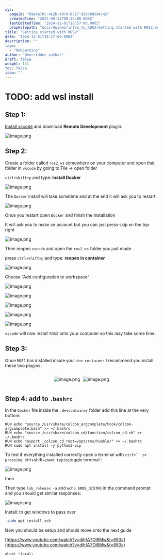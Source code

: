 ```yaml
---
sys:
  pageId: "89e0a78c-4e2b-4070-b327-d28cb0694742"
  createdTime: "2024-08-21T00:24:00.000Z"
  lastEditedTime: "2024-11-01T18:57:00.000Z"
  propFilepath: "docs/Guides/intro_to_ROS2/Getting started with ROS2.md"
title: "Getting started with ROS2"
date: "2024-11-01T18:57:00.000Z"
description: ""
tags:
  - "Onboarding"
author: "Overridden author"
draft: false
weight: 141
toc: false
icon: ""
---
```


# TODO: add wsl install

## Step 1:

[Install vscode](https://code.visualstudio.com/download) and download **Remote Development** plugin:

![image.png](https://prod-files-secure.s3.us-west-2.amazonaws.com/d518164a-d88e-44d1-a4ee-3adb3bd8bce0/efb52993-1881-4a40-b95e-6f020334f022/image.png?X-Amz-Algorithm=AWS4-HMAC-SHA256&X-Amz-Content-Sha256=UNSIGNED-PAYLOAD&X-Amz-Credential=ASIAZI2LB466TPALZI72%2F20250325%2Fus-west-2%2Fs3%2Faws4_request&X-Amz-Date=20250325T041033Z&X-Amz-Expires=3600&X-Amz-Security-Token=IQoJb3JpZ2luX2VjEKT%2F%2F%2F%2F%2F%2F%2F%2F%2F%2FwEaCXVzLXdlc3QtMiJIMEYCIQDvnAIewmgS1f4aT86yFbkvVUZ9Ix8XwbJkwoMk4UmQ%2BQIhAMBejGPRPkvNK81TdjdT0G7DYZzxzk1CmY0W10mTI4BaKogECP3%2F%2F%2F%2F%2F%2F%2F%2F%2F%2FwEQABoMNjM3NDIzMTgzODA1IgxcZpDs0IQAQtROzFwq3APB2dUdeslL55CFnnbFd9lDwgw0BQrhSx%2BMSuIi0MKTMrn%2FWMA5RfCy9MUKx4bEVp4YdM38%2Bplgac2rWt0U1b2MTsRFqLXJXmH7Dqa9YwFEwC6zbuwXvBBhTy0jXADJ3RLrcMlPPnqeq9B5Z6Gi2U7zvDfp35m2aFpDa2l4uj4C0w%2FFocz6dqJKNTDAPCWoOMIeo4DMl7tuBZe7rC2tPYKb9N9Kn%2BB8Lt94M%2BhHBaj1m31TiHwatSkPApTePbvZEHhsfblcRmPCcUIEoQPfVk8vkeqUuGLZs6z2%2FTMnLORdGPuHxPJKElFlZyVhu%2BkCCo%2BS9OdeyEENyUQ26uaM85pHee9RIWQflxaX1Rp%2FTZOH4bHq8zLVd2NWU6cAu%2FayBYrD%2B60%2F9QGpOMdKR6PO56NnA%2FtIni0ymDYadlZbXUeH85PK5R6%2BVFz7QRkQsfrYc50zSQ3i7ytjc141VTmoHDXN1R2nvgbhWNzEoCYgrrdXFyNdolN3NOdy5TiR%2Bets%2FpHGLGEGE4PX9FKeGPdJsSo7xXzwTatO1xqlWCUEyvebKpfkFuUI2xNRQlGkK50DcJcziaFl71VT%2B7JHAtc84R4woNF6IGo72EHBaJ%2BGYcxn7fV9Z828AsssOb9aFjDs0oi%2FBjqkAR2xhlX9q3YRycaOvbENivpM31pBkh9uH3DF0e3khur2aLTEYohR%2FolPlLLM9%2BZK5kaPbbnMSLuXs9Rcxj8zl3upvFtq2DNyG%2BxgFifiCUP%2F920qC2Aa6BhNlTNRbOJK4ubBdnS8908ULozOgmR25nBC698EiYb9rnmoSHUk1L1KdIKylpxCNiSZ2KcjS%2FLYUYGabAaEUZC3A0%2Bu9tBx5UyNF5jM&X-Amz-Signature=794ba10ac37ea59254c0d20517b078287b3d9ba4031be2901870298e6c243c57&X-Amz-SignedHeaders=host&x-id=GetObject)

## Step 2:

Create a folder called `ros2_ws` somewhere on your computer and open that folder in `vscode` by going to File → open folder 

`ctrl+shift+p` and type: **Install Docker**

![image.png](https://prod-files-secure.s3.us-west-2.amazonaws.com/d518164a-d88e-44d1-a4ee-3adb3bd8bce0/2269dc0e-1cd5-47ff-bceb-c04ad9b2eab0/image.png?X-Amz-Algorithm=AWS4-HMAC-SHA256&X-Amz-Content-Sha256=UNSIGNED-PAYLOAD&X-Amz-Credential=ASIAZI2LB466TPALZI72%2F20250325%2Fus-west-2%2Fs3%2Faws4_request&X-Amz-Date=20250325T041033Z&X-Amz-Expires=3600&X-Amz-Security-Token=IQoJb3JpZ2luX2VjEKT%2F%2F%2F%2F%2F%2F%2F%2F%2F%2FwEaCXVzLXdlc3QtMiJIMEYCIQDvnAIewmgS1f4aT86yFbkvVUZ9Ix8XwbJkwoMk4UmQ%2BQIhAMBejGPRPkvNK81TdjdT0G7DYZzxzk1CmY0W10mTI4BaKogECP3%2F%2F%2F%2F%2F%2F%2F%2F%2F%2FwEQABoMNjM3NDIzMTgzODA1IgxcZpDs0IQAQtROzFwq3APB2dUdeslL55CFnnbFd9lDwgw0BQrhSx%2BMSuIi0MKTMrn%2FWMA5RfCy9MUKx4bEVp4YdM38%2Bplgac2rWt0U1b2MTsRFqLXJXmH7Dqa9YwFEwC6zbuwXvBBhTy0jXADJ3RLrcMlPPnqeq9B5Z6Gi2U7zvDfp35m2aFpDa2l4uj4C0w%2FFocz6dqJKNTDAPCWoOMIeo4DMl7tuBZe7rC2tPYKb9N9Kn%2BB8Lt94M%2BhHBaj1m31TiHwatSkPApTePbvZEHhsfblcRmPCcUIEoQPfVk8vkeqUuGLZs6z2%2FTMnLORdGPuHxPJKElFlZyVhu%2BkCCo%2BS9OdeyEENyUQ26uaM85pHee9RIWQflxaX1Rp%2FTZOH4bHq8zLVd2NWU6cAu%2FayBYrD%2B60%2F9QGpOMdKR6PO56NnA%2FtIni0ymDYadlZbXUeH85PK5R6%2BVFz7QRkQsfrYc50zSQ3i7ytjc141VTmoHDXN1R2nvgbhWNzEoCYgrrdXFyNdolN3NOdy5TiR%2Bets%2FpHGLGEGE4PX9FKeGPdJsSo7xXzwTatO1xqlWCUEyvebKpfkFuUI2xNRQlGkK50DcJcziaFl71VT%2B7JHAtc84R4woNF6IGo72EHBaJ%2BGYcxn7fV9Z828AsssOb9aFjDs0oi%2FBjqkAR2xhlX9q3YRycaOvbENivpM31pBkh9uH3DF0e3khur2aLTEYohR%2FolPlLLM9%2BZK5kaPbbnMSLuXs9Rcxj8zl3upvFtq2DNyG%2BxgFifiCUP%2F920qC2Aa6BhNlTNRbOJK4ubBdnS8908ULozOgmR25nBC698EiYb9rnmoSHUk1L1KdIKylpxCNiSZ2KcjS%2FLYUYGabAaEUZC3A0%2Bu9tBx5UyNF5jM&X-Amz-Signature=5f560cce52339bf3b8eb2200f9a836f1c2aca07523b631049c5b1ff3ad912b4e&X-Amz-SignedHeaders=host&x-id=GetObject)

The `Docker` install will take sometime and at the end it will ask you to restart

![image.png](https://prod-files-secure.s3.us-west-2.amazonaws.com/d518164a-d88e-44d1-a4ee-3adb3bd8bce0/ed233f78-be33-4b1f-b89c-9c346c0e961e/image.png?X-Amz-Algorithm=AWS4-HMAC-SHA256&X-Amz-Content-Sha256=UNSIGNED-PAYLOAD&X-Amz-Credential=ASIAZI2LB466TPALZI72%2F20250325%2Fus-west-2%2Fs3%2Faws4_request&X-Amz-Date=20250325T041033Z&X-Amz-Expires=3600&X-Amz-Security-Token=IQoJb3JpZ2luX2VjEKT%2F%2F%2F%2F%2F%2F%2F%2F%2F%2FwEaCXVzLXdlc3QtMiJIMEYCIQDvnAIewmgS1f4aT86yFbkvVUZ9Ix8XwbJkwoMk4UmQ%2BQIhAMBejGPRPkvNK81TdjdT0G7DYZzxzk1CmY0W10mTI4BaKogECP3%2F%2F%2F%2F%2F%2F%2F%2F%2F%2FwEQABoMNjM3NDIzMTgzODA1IgxcZpDs0IQAQtROzFwq3APB2dUdeslL55CFnnbFd9lDwgw0BQrhSx%2BMSuIi0MKTMrn%2FWMA5RfCy9MUKx4bEVp4YdM38%2Bplgac2rWt0U1b2MTsRFqLXJXmH7Dqa9YwFEwC6zbuwXvBBhTy0jXADJ3RLrcMlPPnqeq9B5Z6Gi2U7zvDfp35m2aFpDa2l4uj4C0w%2FFocz6dqJKNTDAPCWoOMIeo4DMl7tuBZe7rC2tPYKb9N9Kn%2BB8Lt94M%2BhHBaj1m31TiHwatSkPApTePbvZEHhsfblcRmPCcUIEoQPfVk8vkeqUuGLZs6z2%2FTMnLORdGPuHxPJKElFlZyVhu%2BkCCo%2BS9OdeyEENyUQ26uaM85pHee9RIWQflxaX1Rp%2FTZOH4bHq8zLVd2NWU6cAu%2FayBYrD%2B60%2F9QGpOMdKR6PO56NnA%2FtIni0ymDYadlZbXUeH85PK5R6%2BVFz7QRkQsfrYc50zSQ3i7ytjc141VTmoHDXN1R2nvgbhWNzEoCYgrrdXFyNdolN3NOdy5TiR%2Bets%2FpHGLGEGE4PX9FKeGPdJsSo7xXzwTatO1xqlWCUEyvebKpfkFuUI2xNRQlGkK50DcJcziaFl71VT%2B7JHAtc84R4woNF6IGo72EHBaJ%2BGYcxn7fV9Z828AsssOb9aFjDs0oi%2FBjqkAR2xhlX9q3YRycaOvbENivpM31pBkh9uH3DF0e3khur2aLTEYohR%2FolPlLLM9%2BZK5kaPbbnMSLuXs9Rcxj8zl3upvFtq2DNyG%2BxgFifiCUP%2F920qC2Aa6BhNlTNRbOJK4ubBdnS8908ULozOgmR25nBC698EiYb9rnmoSHUk1L1KdIKylpxCNiSZ2KcjS%2FLYUYGabAaEUZC3A0%2Bu9tBx5UyNF5jM&X-Amz-Signature=7a029b270256d9b8ab7bfadd97614673ec6117fa8a320db9105717ffb08cd089&X-Amz-SignedHeaders=host&x-id=GetObject)

Once you restart open `Docker` and finish the installation

It will ask you to make an account but you can just press skip on the top right

![image.png](https://prod-files-secure.s3.us-west-2.amazonaws.com/d518164a-d88e-44d1-a4ee-3adb3bd8bce0/21010ad9-1659-4fd9-9f59-9932a09b2a3d/image.png?X-Amz-Algorithm=AWS4-HMAC-SHA256&X-Amz-Content-Sha256=UNSIGNED-PAYLOAD&X-Amz-Credential=ASIAZI2LB466TPALZI72%2F20250325%2Fus-west-2%2Fs3%2Faws4_request&X-Amz-Date=20250325T041033Z&X-Amz-Expires=3600&X-Amz-Security-Token=IQoJb3JpZ2luX2VjEKT%2F%2F%2F%2F%2F%2F%2F%2F%2F%2FwEaCXVzLXdlc3QtMiJIMEYCIQDvnAIewmgS1f4aT86yFbkvVUZ9Ix8XwbJkwoMk4UmQ%2BQIhAMBejGPRPkvNK81TdjdT0G7DYZzxzk1CmY0W10mTI4BaKogECP3%2F%2F%2F%2F%2F%2F%2F%2F%2F%2FwEQABoMNjM3NDIzMTgzODA1IgxcZpDs0IQAQtROzFwq3APB2dUdeslL55CFnnbFd9lDwgw0BQrhSx%2BMSuIi0MKTMrn%2FWMA5RfCy9MUKx4bEVp4YdM38%2Bplgac2rWt0U1b2MTsRFqLXJXmH7Dqa9YwFEwC6zbuwXvBBhTy0jXADJ3RLrcMlPPnqeq9B5Z6Gi2U7zvDfp35m2aFpDa2l4uj4C0w%2FFocz6dqJKNTDAPCWoOMIeo4DMl7tuBZe7rC2tPYKb9N9Kn%2BB8Lt94M%2BhHBaj1m31TiHwatSkPApTePbvZEHhsfblcRmPCcUIEoQPfVk8vkeqUuGLZs6z2%2FTMnLORdGPuHxPJKElFlZyVhu%2BkCCo%2BS9OdeyEENyUQ26uaM85pHee9RIWQflxaX1Rp%2FTZOH4bHq8zLVd2NWU6cAu%2FayBYrD%2B60%2F9QGpOMdKR6PO56NnA%2FtIni0ymDYadlZbXUeH85PK5R6%2BVFz7QRkQsfrYc50zSQ3i7ytjc141VTmoHDXN1R2nvgbhWNzEoCYgrrdXFyNdolN3NOdy5TiR%2Bets%2FpHGLGEGE4PX9FKeGPdJsSo7xXzwTatO1xqlWCUEyvebKpfkFuUI2xNRQlGkK50DcJcziaFl71VT%2B7JHAtc84R4woNF6IGo72EHBaJ%2BGYcxn7fV9Z828AsssOb9aFjDs0oi%2FBjqkAR2xhlX9q3YRycaOvbENivpM31pBkh9uH3DF0e3khur2aLTEYohR%2FolPlLLM9%2BZK5kaPbbnMSLuXs9Rcxj8zl3upvFtq2DNyG%2BxgFifiCUP%2F920qC2Aa6BhNlTNRbOJK4ubBdnS8908ULozOgmR25nBC698EiYb9rnmoSHUk1L1KdIKylpxCNiSZ2KcjS%2FLYUYGabAaEUZC3A0%2Bu9tBx5UyNF5jM&X-Amz-Signature=7da09ee1a6f63f9b90e62f1d437ad5af16b91d9b12c5bf6fc34ab819ed35d5e6&X-Amz-SignedHeaders=host&x-id=GetObject)

Then reopen `vscode` and open the `ros2_ws` folder you just made

press `ctrl+shift+p` and type: **reopen in container**

![image.png](https://prod-files-secure.s3.us-west-2.amazonaws.com/d518164a-d88e-44d1-a4ee-3adb3bd8bce0/4e93b8c2-41ad-488c-8095-c74205196118/image.png?X-Amz-Algorithm=AWS4-HMAC-SHA256&X-Amz-Content-Sha256=UNSIGNED-PAYLOAD&X-Amz-Credential=ASIAZI2LB466TPALZI72%2F20250325%2Fus-west-2%2Fs3%2Faws4_request&X-Amz-Date=20250325T041033Z&X-Amz-Expires=3600&X-Amz-Security-Token=IQoJb3JpZ2luX2VjEKT%2F%2F%2F%2F%2F%2F%2F%2F%2F%2FwEaCXVzLXdlc3QtMiJIMEYCIQDvnAIewmgS1f4aT86yFbkvVUZ9Ix8XwbJkwoMk4UmQ%2BQIhAMBejGPRPkvNK81TdjdT0G7DYZzxzk1CmY0W10mTI4BaKogECP3%2F%2F%2F%2F%2F%2F%2F%2F%2F%2FwEQABoMNjM3NDIzMTgzODA1IgxcZpDs0IQAQtROzFwq3APB2dUdeslL55CFnnbFd9lDwgw0BQrhSx%2BMSuIi0MKTMrn%2FWMA5RfCy9MUKx4bEVp4YdM38%2Bplgac2rWt0U1b2MTsRFqLXJXmH7Dqa9YwFEwC6zbuwXvBBhTy0jXADJ3RLrcMlPPnqeq9B5Z6Gi2U7zvDfp35m2aFpDa2l4uj4C0w%2FFocz6dqJKNTDAPCWoOMIeo4DMl7tuBZe7rC2tPYKb9N9Kn%2BB8Lt94M%2BhHBaj1m31TiHwatSkPApTePbvZEHhsfblcRmPCcUIEoQPfVk8vkeqUuGLZs6z2%2FTMnLORdGPuHxPJKElFlZyVhu%2BkCCo%2BS9OdeyEENyUQ26uaM85pHee9RIWQflxaX1Rp%2FTZOH4bHq8zLVd2NWU6cAu%2FayBYrD%2B60%2F9QGpOMdKR6PO56NnA%2FtIni0ymDYadlZbXUeH85PK5R6%2BVFz7QRkQsfrYc50zSQ3i7ytjc141VTmoHDXN1R2nvgbhWNzEoCYgrrdXFyNdolN3NOdy5TiR%2Bets%2FpHGLGEGE4PX9FKeGPdJsSo7xXzwTatO1xqlWCUEyvebKpfkFuUI2xNRQlGkK50DcJcziaFl71VT%2B7JHAtc84R4woNF6IGo72EHBaJ%2BGYcxn7fV9Z828AsssOb9aFjDs0oi%2FBjqkAR2xhlX9q3YRycaOvbENivpM31pBkh9uH3DF0e3khur2aLTEYohR%2FolPlLLM9%2BZK5kaPbbnMSLuXs9Rcxj8zl3upvFtq2DNyG%2BxgFifiCUP%2F920qC2Aa6BhNlTNRbOJK4ubBdnS8908ULozOgmR25nBC698EiYb9rnmoSHUk1L1KdIKylpxCNiSZ2KcjS%2FLYUYGabAaEUZC3A0%2Bu9tBx5UyNF5jM&X-Amz-Signature=a379d350d272037e441b7dac389465ef9697c2906532a669a9e42c5ae896613e&X-Amz-SignedHeaders=host&x-id=GetObject)

Choose “Add configuration to workspace”

![image.png](https://prod-files-secure.s3.us-west-2.amazonaws.com/d518164a-d88e-44d1-a4ee-3adb3bd8bce0/9560b282-5060-4989-ba37-97e7b2c22476/image.png?X-Amz-Algorithm=AWS4-HMAC-SHA256&X-Amz-Content-Sha256=UNSIGNED-PAYLOAD&X-Amz-Credential=ASIAZI2LB466TPALZI72%2F20250325%2Fus-west-2%2Fs3%2Faws4_request&X-Amz-Date=20250325T041033Z&X-Amz-Expires=3600&X-Amz-Security-Token=IQoJb3JpZ2luX2VjEKT%2F%2F%2F%2F%2F%2F%2F%2F%2F%2FwEaCXVzLXdlc3QtMiJIMEYCIQDvnAIewmgS1f4aT86yFbkvVUZ9Ix8XwbJkwoMk4UmQ%2BQIhAMBejGPRPkvNK81TdjdT0G7DYZzxzk1CmY0W10mTI4BaKogECP3%2F%2F%2F%2F%2F%2F%2F%2F%2F%2FwEQABoMNjM3NDIzMTgzODA1IgxcZpDs0IQAQtROzFwq3APB2dUdeslL55CFnnbFd9lDwgw0BQrhSx%2BMSuIi0MKTMrn%2FWMA5RfCy9MUKx4bEVp4YdM38%2Bplgac2rWt0U1b2MTsRFqLXJXmH7Dqa9YwFEwC6zbuwXvBBhTy0jXADJ3RLrcMlPPnqeq9B5Z6Gi2U7zvDfp35m2aFpDa2l4uj4C0w%2FFocz6dqJKNTDAPCWoOMIeo4DMl7tuBZe7rC2tPYKb9N9Kn%2BB8Lt94M%2BhHBaj1m31TiHwatSkPApTePbvZEHhsfblcRmPCcUIEoQPfVk8vkeqUuGLZs6z2%2FTMnLORdGPuHxPJKElFlZyVhu%2BkCCo%2BS9OdeyEENyUQ26uaM85pHee9RIWQflxaX1Rp%2FTZOH4bHq8zLVd2NWU6cAu%2FayBYrD%2B60%2F9QGpOMdKR6PO56NnA%2FtIni0ymDYadlZbXUeH85PK5R6%2BVFz7QRkQsfrYc50zSQ3i7ytjc141VTmoHDXN1R2nvgbhWNzEoCYgrrdXFyNdolN3NOdy5TiR%2Bets%2FpHGLGEGE4PX9FKeGPdJsSo7xXzwTatO1xqlWCUEyvebKpfkFuUI2xNRQlGkK50DcJcziaFl71VT%2B7JHAtc84R4woNF6IGo72EHBaJ%2BGYcxn7fV9Z828AsssOb9aFjDs0oi%2FBjqkAR2xhlX9q3YRycaOvbENivpM31pBkh9uH3DF0e3khur2aLTEYohR%2FolPlLLM9%2BZK5kaPbbnMSLuXs9Rcxj8zl3upvFtq2DNyG%2BxgFifiCUP%2F920qC2Aa6BhNlTNRbOJK4ubBdnS8908ULozOgmR25nBC698EiYb9rnmoSHUk1L1KdIKylpxCNiSZ2KcjS%2FLYUYGabAaEUZC3A0%2Bu9tBx5UyNF5jM&X-Amz-Signature=83d9d30c60a469ceedd797903f3b562ec7f9fbd579c87bb4b617b8ace9d6e715&X-Amz-SignedHeaders=host&x-id=GetObject)

![image.png](https://prod-files-secure.s3.us-west-2.amazonaws.com/d518164a-d88e-44d1-a4ee-3adb3bd8bce0/2ee63f81-886b-48e8-a553-dc6e5eac99e4/image.png?X-Amz-Algorithm=AWS4-HMAC-SHA256&X-Amz-Content-Sha256=UNSIGNED-PAYLOAD&X-Amz-Credential=ASIAZI2LB466TPALZI72%2F20250325%2Fus-west-2%2Fs3%2Faws4_request&X-Amz-Date=20250325T041033Z&X-Amz-Expires=3600&X-Amz-Security-Token=IQoJb3JpZ2luX2VjEKT%2F%2F%2F%2F%2F%2F%2F%2F%2F%2FwEaCXVzLXdlc3QtMiJIMEYCIQDvnAIewmgS1f4aT86yFbkvVUZ9Ix8XwbJkwoMk4UmQ%2BQIhAMBejGPRPkvNK81TdjdT0G7DYZzxzk1CmY0W10mTI4BaKogECP3%2F%2F%2F%2F%2F%2F%2F%2F%2F%2FwEQABoMNjM3NDIzMTgzODA1IgxcZpDs0IQAQtROzFwq3APB2dUdeslL55CFnnbFd9lDwgw0BQrhSx%2BMSuIi0MKTMrn%2FWMA5RfCy9MUKx4bEVp4YdM38%2Bplgac2rWt0U1b2MTsRFqLXJXmH7Dqa9YwFEwC6zbuwXvBBhTy0jXADJ3RLrcMlPPnqeq9B5Z6Gi2U7zvDfp35m2aFpDa2l4uj4C0w%2FFocz6dqJKNTDAPCWoOMIeo4DMl7tuBZe7rC2tPYKb9N9Kn%2BB8Lt94M%2BhHBaj1m31TiHwatSkPApTePbvZEHhsfblcRmPCcUIEoQPfVk8vkeqUuGLZs6z2%2FTMnLORdGPuHxPJKElFlZyVhu%2BkCCo%2BS9OdeyEENyUQ26uaM85pHee9RIWQflxaX1Rp%2FTZOH4bHq8zLVd2NWU6cAu%2FayBYrD%2B60%2F9QGpOMdKR6PO56NnA%2FtIni0ymDYadlZbXUeH85PK5R6%2BVFz7QRkQsfrYc50zSQ3i7ytjc141VTmoHDXN1R2nvgbhWNzEoCYgrrdXFyNdolN3NOdy5TiR%2Bets%2FpHGLGEGE4PX9FKeGPdJsSo7xXzwTatO1xqlWCUEyvebKpfkFuUI2xNRQlGkK50DcJcziaFl71VT%2B7JHAtc84R4woNF6IGo72EHBaJ%2BGYcxn7fV9Z828AsssOb9aFjDs0oi%2FBjqkAR2xhlX9q3YRycaOvbENivpM31pBkh9uH3DF0e3khur2aLTEYohR%2FolPlLLM9%2BZK5kaPbbnMSLuXs9Rcxj8zl3upvFtq2DNyG%2BxgFifiCUP%2F920qC2Aa6BhNlTNRbOJK4ubBdnS8908ULozOgmR25nBC698EiYb9rnmoSHUk1L1KdIKylpxCNiSZ2KcjS%2FLYUYGabAaEUZC3A0%2Bu9tBx5UyNF5jM&X-Amz-Signature=699ff317a8c745187db6e67e9649f6f66cd490141a964b34060b1539a3344593&X-Amz-SignedHeaders=host&x-id=GetObject)

![image.png](https://prod-files-secure.s3.us-west-2.amazonaws.com/d518164a-d88e-44d1-a4ee-3adb3bd8bce0/ae1580b2-b048-407e-aed9-b584224a7a04/image.png?X-Amz-Algorithm=AWS4-HMAC-SHA256&X-Amz-Content-Sha256=UNSIGNED-PAYLOAD&X-Amz-Credential=ASIAZI2LB466TPALZI72%2F20250325%2Fus-west-2%2Fs3%2Faws4_request&X-Amz-Date=20250325T041033Z&X-Amz-Expires=3600&X-Amz-Security-Token=IQoJb3JpZ2luX2VjEKT%2F%2F%2F%2F%2F%2F%2F%2F%2F%2FwEaCXVzLXdlc3QtMiJIMEYCIQDvnAIewmgS1f4aT86yFbkvVUZ9Ix8XwbJkwoMk4UmQ%2BQIhAMBejGPRPkvNK81TdjdT0G7DYZzxzk1CmY0W10mTI4BaKogECP3%2F%2F%2F%2F%2F%2F%2F%2F%2F%2FwEQABoMNjM3NDIzMTgzODA1IgxcZpDs0IQAQtROzFwq3APB2dUdeslL55CFnnbFd9lDwgw0BQrhSx%2BMSuIi0MKTMrn%2FWMA5RfCy9MUKx4bEVp4YdM38%2Bplgac2rWt0U1b2MTsRFqLXJXmH7Dqa9YwFEwC6zbuwXvBBhTy0jXADJ3RLrcMlPPnqeq9B5Z6Gi2U7zvDfp35m2aFpDa2l4uj4C0w%2FFocz6dqJKNTDAPCWoOMIeo4DMl7tuBZe7rC2tPYKb9N9Kn%2BB8Lt94M%2BhHBaj1m31TiHwatSkPApTePbvZEHhsfblcRmPCcUIEoQPfVk8vkeqUuGLZs6z2%2FTMnLORdGPuHxPJKElFlZyVhu%2BkCCo%2BS9OdeyEENyUQ26uaM85pHee9RIWQflxaX1Rp%2FTZOH4bHq8zLVd2NWU6cAu%2FayBYrD%2B60%2F9QGpOMdKR6PO56NnA%2FtIni0ymDYadlZbXUeH85PK5R6%2BVFz7QRkQsfrYc50zSQ3i7ytjc141VTmoHDXN1R2nvgbhWNzEoCYgrrdXFyNdolN3NOdy5TiR%2Bets%2FpHGLGEGE4PX9FKeGPdJsSo7xXzwTatO1xqlWCUEyvebKpfkFuUI2xNRQlGkK50DcJcziaFl71VT%2B7JHAtc84R4woNF6IGo72EHBaJ%2BGYcxn7fV9Z828AsssOb9aFjDs0oi%2FBjqkAR2xhlX9q3YRycaOvbENivpM31pBkh9uH3DF0e3khur2aLTEYohR%2FolPlLLM9%2BZK5kaPbbnMSLuXs9Rcxj8zl3upvFtq2DNyG%2BxgFifiCUP%2F920qC2Aa6BhNlTNRbOJK4ubBdnS8908ULozOgmR25nBC698EiYb9rnmoSHUk1L1KdIKylpxCNiSZ2KcjS%2FLYUYGabAaEUZC3A0%2Bu9tBx5UyNF5jM&X-Amz-Signature=f7d4cc12782ba63619b004bf2d19580a87cfceb0d0c3320d4e84365e9153e21d&X-Amz-SignedHeaders=host&x-id=GetObject)

![image.png](https://prod-files-secure.s3.us-west-2.amazonaws.com/d518164a-d88e-44d1-a4ee-3adb3bd8bce0/53255b28-f75e-430f-b9e3-c0ac8577e42b/image.png?X-Amz-Algorithm=AWS4-HMAC-SHA256&X-Amz-Content-Sha256=UNSIGNED-PAYLOAD&X-Amz-Credential=ASIAZI2LB466TPALZI72%2F20250325%2Fus-west-2%2Fs3%2Faws4_request&X-Amz-Date=20250325T041033Z&X-Amz-Expires=3600&X-Amz-Security-Token=IQoJb3JpZ2luX2VjEKT%2F%2F%2F%2F%2F%2F%2F%2F%2F%2FwEaCXVzLXdlc3QtMiJIMEYCIQDvnAIewmgS1f4aT86yFbkvVUZ9Ix8XwbJkwoMk4UmQ%2BQIhAMBejGPRPkvNK81TdjdT0G7DYZzxzk1CmY0W10mTI4BaKogECP3%2F%2F%2F%2F%2F%2F%2F%2F%2F%2FwEQABoMNjM3NDIzMTgzODA1IgxcZpDs0IQAQtROzFwq3APB2dUdeslL55CFnnbFd9lDwgw0BQrhSx%2BMSuIi0MKTMrn%2FWMA5RfCy9MUKx4bEVp4YdM38%2Bplgac2rWt0U1b2MTsRFqLXJXmH7Dqa9YwFEwC6zbuwXvBBhTy0jXADJ3RLrcMlPPnqeq9B5Z6Gi2U7zvDfp35m2aFpDa2l4uj4C0w%2FFocz6dqJKNTDAPCWoOMIeo4DMl7tuBZe7rC2tPYKb9N9Kn%2BB8Lt94M%2BhHBaj1m31TiHwatSkPApTePbvZEHhsfblcRmPCcUIEoQPfVk8vkeqUuGLZs6z2%2FTMnLORdGPuHxPJKElFlZyVhu%2BkCCo%2BS9OdeyEENyUQ26uaM85pHee9RIWQflxaX1Rp%2FTZOH4bHq8zLVd2NWU6cAu%2FayBYrD%2B60%2F9QGpOMdKR6PO56NnA%2FtIni0ymDYadlZbXUeH85PK5R6%2BVFz7QRkQsfrYc50zSQ3i7ytjc141VTmoHDXN1R2nvgbhWNzEoCYgrrdXFyNdolN3NOdy5TiR%2Bets%2FpHGLGEGE4PX9FKeGPdJsSo7xXzwTatO1xqlWCUEyvebKpfkFuUI2xNRQlGkK50DcJcziaFl71VT%2B7JHAtc84R4woNF6IGo72EHBaJ%2BGYcxn7fV9Z828AsssOb9aFjDs0oi%2FBjqkAR2xhlX9q3YRycaOvbENivpM31pBkh9uH3DF0e3khur2aLTEYohR%2FolPlLLM9%2BZK5kaPbbnMSLuXs9Rcxj8zl3upvFtq2DNyG%2BxgFifiCUP%2F920qC2Aa6BhNlTNRbOJK4ubBdnS8908ULozOgmR25nBC698EiYb9rnmoSHUk1L1KdIKylpxCNiSZ2KcjS%2FLYUYGabAaEUZC3A0%2Bu9tBx5UyNF5jM&X-Amz-Signature=3f521de6c02b67137d065915647e8951fd79e7d0fbfdec69d4d5d3a1e278ba69&X-Amz-SignedHeaders=host&x-id=GetObject)

![image.png](https://prod-files-secure.s3.us-west-2.amazonaws.com/d518164a-d88e-44d1-a4ee-3adb3bd8bce0/7c562767-5af9-4ffb-97d1-327bcdf4ee00/image.png?X-Amz-Algorithm=AWS4-HMAC-SHA256&X-Amz-Content-Sha256=UNSIGNED-PAYLOAD&X-Amz-Credential=ASIAZI2LB466TPALZI72%2F20250325%2Fus-west-2%2Fs3%2Faws4_request&X-Amz-Date=20250325T041033Z&X-Amz-Expires=3600&X-Amz-Security-Token=IQoJb3JpZ2luX2VjEKT%2F%2F%2F%2F%2F%2F%2F%2F%2F%2FwEaCXVzLXdlc3QtMiJIMEYCIQDvnAIewmgS1f4aT86yFbkvVUZ9Ix8XwbJkwoMk4UmQ%2BQIhAMBejGPRPkvNK81TdjdT0G7DYZzxzk1CmY0W10mTI4BaKogECP3%2F%2F%2F%2F%2F%2F%2F%2F%2F%2FwEQABoMNjM3NDIzMTgzODA1IgxcZpDs0IQAQtROzFwq3APB2dUdeslL55CFnnbFd9lDwgw0BQrhSx%2BMSuIi0MKTMrn%2FWMA5RfCy9MUKx4bEVp4YdM38%2Bplgac2rWt0U1b2MTsRFqLXJXmH7Dqa9YwFEwC6zbuwXvBBhTy0jXADJ3RLrcMlPPnqeq9B5Z6Gi2U7zvDfp35m2aFpDa2l4uj4C0w%2FFocz6dqJKNTDAPCWoOMIeo4DMl7tuBZe7rC2tPYKb9N9Kn%2BB8Lt94M%2BhHBaj1m31TiHwatSkPApTePbvZEHhsfblcRmPCcUIEoQPfVk8vkeqUuGLZs6z2%2FTMnLORdGPuHxPJKElFlZyVhu%2BkCCo%2BS9OdeyEENyUQ26uaM85pHee9RIWQflxaX1Rp%2FTZOH4bHq8zLVd2NWU6cAu%2FayBYrD%2B60%2F9QGpOMdKR6PO56NnA%2FtIni0ymDYadlZbXUeH85PK5R6%2BVFz7QRkQsfrYc50zSQ3i7ytjc141VTmoHDXN1R2nvgbhWNzEoCYgrrdXFyNdolN3NOdy5TiR%2Bets%2FpHGLGEGE4PX9FKeGPdJsSo7xXzwTatO1xqlWCUEyvebKpfkFuUI2xNRQlGkK50DcJcziaFl71VT%2B7JHAtc84R4woNF6IGo72EHBaJ%2BGYcxn7fV9Z828AsssOb9aFjDs0oi%2FBjqkAR2xhlX9q3YRycaOvbENivpM31pBkh9uH3DF0e3khur2aLTEYohR%2FolPlLLM9%2BZK5kaPbbnMSLuXs9Rcxj8zl3upvFtq2DNyG%2BxgFifiCUP%2F920qC2Aa6BhNlTNRbOJK4ubBdnS8908ULozOgmR25nBC698EiYb9rnmoSHUk1L1KdIKylpxCNiSZ2KcjS%2FLYUYGabAaEUZC3A0%2Bu9tBx5UyNF5jM&X-Amz-Signature=5ccf4c98f991ae578b41c5f3f647ba5050448a52116c50219ac14b0c94507e14&X-Amz-SignedHeaders=host&x-id=GetObject)

`vscode` will now install `ROS2` onto your computer so this may take some time.

## Step 3:

Once `ROS2` has installed inside your `dev-container` I recommend you install these two plugins:

<div style="display: flex;flex-direction: row; column-gap:10px; max-width: 630px;justify-content: center;">
<div>

![image.png](https://prod-files-secure.s3.us-west-2.amazonaws.com/d518164a-d88e-44d1-a4ee-3adb3bd8bce0/3fc3d550-5a54-4ba1-ba6b-faa01cdb7369/image.png?X-Amz-Algorithm=AWS4-HMAC-SHA256&X-Amz-Content-Sha256=UNSIGNED-PAYLOAD&X-Amz-Credential=ASIAZI2LB466XI6Z7Z6B%2F20250325%2Fus-west-2%2Fs3%2Faws4_request&X-Amz-Date=20250325T041035Z&X-Amz-Expires=3600&X-Amz-Security-Token=IQoJb3JpZ2luX2VjEKT%2F%2F%2F%2F%2F%2F%2F%2F%2F%2FwEaCXVzLXdlc3QtMiJGMEQCIAP24NWGnQS02nDhgl88HT2JEPrg5O67Rc%2BT5k5t3JU3AiB%2BQpnrS%2BoWNTZkf1j7LJ1VKuCH9q0xdp9eW9GnZJggRiqIBAj9%2F%2F%2F%2F%2F%2F%2F%2F%2F%2F8BEAAaDDYzNzQyMzE4MzgwNSIMLvwOwlpLbvTT1JtvKtwD%2FyC8x%2F165VEwmedaKQJiyVKd%2BTgXKrMv1N49VRpFfBGSufev48BayEjv8%2BetP0oOslDD58OVdPdZCcQH8O%2FG8kdsREq%2BtkCnj%2BYSdEAgQrwcRk%2FOorJp30%2F7mL9iT8nRtjhzfo%2BRE8QJoQC213ME4zuNU79cgLwoO%2BUYlUAm5DiDw8kEWH1pLiq%2B2P8Px8JG%2BoJiKSXrvNH2NYsO5WdDD6NU83Idh8bs8VWCdiKDPcmrypIK4tPRRBKpL2oKcdI3wGEdkN5uqJlgFOKN00zYm4Djv0DSyEyFcjMMmfrPT1ELj59r8Milp8cQUnZMNpt0%2F%2B7zmIZ1xcjeUDG1YoJPZqXI348fqQBWL4HeKDyfcJ3e5%2BpJ4b8ZB7qIsvCI4s6SS%2FDb8bX9C3Uqg8QNa%2FJ%2Bnk2agBWvd%2BBMJ37Ekupm12JNYUfqrvA5yq8X78XJCWlzZswbaIuvC1Qd30PSJJ5O3AiF5hGez1ShUnRwKQBSoFAV9%2F3FeMJXAE5BGlyu45FIx2asEljZNRIiN5nmmvezrBigfdeaHsYjQ7k21UJnd1OzRnyoc5wxo1p6%2FqPqJsf3QZ8kNQf4XMDNyAw2JiWEh7jNyBxoSE5olm63isBhMUNXw16ju12w9O0C3OIw2tKIvwY6pgEIO0FIYCHxX%2BqoGNaqqmmAogUjVULymjV97nlLb35QHg8O4mddyUJycbrHQRO0mYQuSBfJcZ6WyztHJlolHYAiT86DNtj485d6MDlh1TRLpS6SofaIadCd5yTv9rpBCpZHxIwA%2F4DKFpidSZA2YZBU5nkZl4we2%2BLFlkHS5VLIRgzG%2FNRTAT%2BzNRbUCtu%2FHGIammFAeYdTFOOlef5koUPeh%2FB2B4dU&X-Amz-Signature=3278288c522d0e03b1e2ee646d09ba64c37e257428846173552c75e6774e098a&X-Amz-SignedHeaders=host&x-id=GetObject)

</div>
<div>

![image.png](https://prod-files-secure.s3.us-west-2.amazonaws.com/d518164a-d88e-44d1-a4ee-3adb3bd8bce0/d994cc66-13c2-4093-a5a3-f84cf4601a82/image.png?X-Amz-Algorithm=AWS4-HMAC-SHA256&X-Amz-Content-Sha256=UNSIGNED-PAYLOAD&X-Amz-Credential=ASIAZI2LB466Q7MALFZ3%2F20250325%2Fus-west-2%2Fs3%2Faws4_request&X-Amz-Date=20250325T041036Z&X-Amz-Expires=3600&X-Amz-Security-Token=IQoJb3JpZ2luX2VjEKT%2F%2F%2F%2F%2F%2F%2F%2F%2F%2FwEaCXVzLXdlc3QtMiJHMEUCIGn4od7kJwVW00BZzWRdZutJ%2BOhcrUS6Uw27J9h7eaH9AiEA32G2vXHeWbLPUO1VwiKlPSsa%2F5%2F8ZCn%2FlgapDK%2FbkO4qiAQI%2Ff%2F%2F%2F%2F%2F%2F%2F%2F%2F%2FARAAGgw2Mzc0MjMxODM4MDUiDFvK9Vk5JvS3lJRb8SrcA%2B0BodWcUEbTNF%2FxwZJ63UiV5xpY2o2AfUSwu110TcAiZqFegLaISRgYxECDAiwOcsPK2GhMAVg%2B6P2aVN8UQ6kWCTmV8CrYj77rUPH7tK5a67%2FvPDOPLw225u7js11Kkd1iyrqeNXwLCchaIvoKWhnshb1xZMegpyfc%2BRFXFIZvjEfBZo%2BPocnD%2F997MH9CDQsCinmtcs%2FQF5mQokQ7AZ7CxlQaJJ6uXl4rzC04PvDkuGLDA7ClJS7XBqTXbRJD9Kh87SIloyuE23rxEModg4zW3cRh%2BnGBGZfTFZPwwVxuxcldnecE%2FKOzfmAU6lnK1sgnoR%2ByitwZ6MoIg5pe0pnA%2Fek7fufjLsohFWsjdyIcK0j3G9d67m4%2FbgAsXmrxraj2FuHrEPsn%2F1l85n512%2F4sAji5n1mHZj87J8RHVQ2I6Rku5n2Ix7w2r4Ss5F8A%2BRJBUQs8%2BSAmIW5u6Nw19f30kahUVOIALo6BMXsokjie130b57kGPhTZ6NmOyBDQeEFxGfu%2FbXtO2Ye7BtpR7BC7ISoQ8FCGiBZDk3IAwpDfhee3MmTVX7FoB%2FDoCoOzXI0r7oys5NaN7xXwR2HaUdDuHoGL4JOKhKDeukDKVQua39xWF6P0U%2FFfPSfMMP7RiL8GOqUBkWo3uuq25RT6qnJcDN6q7D456vVqeU4m5On9%2BaUayJJawuYxS1%2FffPrU0nImXE1hBRJyfz6T%2BcZ74kjGyyTQAIPSgvAUaRtH0AloQcEhNVZxZ4kRzn8DEZxJHtL1yLwKktkp8htF6Di0lRaR7mcG17BOQa1YOZnAex4EAp4ngtdT7fT1m%2FVbSh7%2F5YdOxRyMfPhLC0C7Nsnu8LqinMH7rkDmEv%2F1&X-Amz-Signature=2880cf022341df946b00303d5948b369f677a8c63b8e7e0242af936744f80a4c&X-Amz-SignedHeaders=host&x-id=GetObject)

</div>
</div>

## Step 4: add to `.bashrc`

In the `Docker` file inside the `.devcontainer` folder add this line at the very bottom: 

```docker
RUN echo "source /usr/share/colcon_argcomplete/hook/colcon-argcomplete.bash" >> ~/.bashrc
RUN echo "source /usr/share/colcon_cd/function/colcon_cd.sh" >> ~/.bashrc
RUN echo "export _colcon_cd_root=/opt/ros/humble/" >> ~/.bashrc
RUN sudo apt install -y python3-pip 
```

To test if everything installed correctly open a terminal with `ctrl+`` or pressing `ctrl+shift+p` and typing `toggle terminal`:

![image.png](https://prod-files-secure.s3.us-west-2.amazonaws.com/d518164a-d88e-44d1-a4ee-3adb3bd8bce0/6a4943d8-b04e-4c02-9a58-775f3384d1a5/image.png?X-Amz-Algorithm=AWS4-HMAC-SHA256&X-Amz-Content-Sha256=UNSIGNED-PAYLOAD&X-Amz-Credential=ASIAZI2LB466TPALZI72%2F20250325%2Fus-west-2%2Fs3%2Faws4_request&X-Amz-Date=20250325T041033Z&X-Amz-Expires=3600&X-Amz-Security-Token=IQoJb3JpZ2luX2VjEKT%2F%2F%2F%2F%2F%2F%2F%2F%2F%2FwEaCXVzLXdlc3QtMiJIMEYCIQDvnAIewmgS1f4aT86yFbkvVUZ9Ix8XwbJkwoMk4UmQ%2BQIhAMBejGPRPkvNK81TdjdT0G7DYZzxzk1CmY0W10mTI4BaKogECP3%2F%2F%2F%2F%2F%2F%2F%2F%2F%2FwEQABoMNjM3NDIzMTgzODA1IgxcZpDs0IQAQtROzFwq3APB2dUdeslL55CFnnbFd9lDwgw0BQrhSx%2BMSuIi0MKTMrn%2FWMA5RfCy9MUKx4bEVp4YdM38%2Bplgac2rWt0U1b2MTsRFqLXJXmH7Dqa9YwFEwC6zbuwXvBBhTy0jXADJ3RLrcMlPPnqeq9B5Z6Gi2U7zvDfp35m2aFpDa2l4uj4C0w%2FFocz6dqJKNTDAPCWoOMIeo4DMl7tuBZe7rC2tPYKb9N9Kn%2BB8Lt94M%2BhHBaj1m31TiHwatSkPApTePbvZEHhsfblcRmPCcUIEoQPfVk8vkeqUuGLZs6z2%2FTMnLORdGPuHxPJKElFlZyVhu%2BkCCo%2BS9OdeyEENyUQ26uaM85pHee9RIWQflxaX1Rp%2FTZOH4bHq8zLVd2NWU6cAu%2FayBYrD%2B60%2F9QGpOMdKR6PO56NnA%2FtIni0ymDYadlZbXUeH85PK5R6%2BVFz7QRkQsfrYc50zSQ3i7ytjc141VTmoHDXN1R2nvgbhWNzEoCYgrrdXFyNdolN3NOdy5TiR%2Bets%2FpHGLGEGE4PX9FKeGPdJsSo7xXzwTatO1xqlWCUEyvebKpfkFuUI2xNRQlGkK50DcJcziaFl71VT%2B7JHAtc84R4woNF6IGo72EHBaJ%2BGYcxn7fV9Z828AsssOb9aFjDs0oi%2FBjqkAR2xhlX9q3YRycaOvbENivpM31pBkh9uH3DF0e3khur2aLTEYohR%2FolPlLLM9%2BZK5kaPbbnMSLuXs9Rcxj8zl3upvFtq2DNyG%2BxgFifiCUP%2F920qC2Aa6BhNlTNRbOJK4ubBdnS8908ULozOgmR25nBC698EiYb9rnmoSHUk1L1KdIKylpxCNiSZ2KcjS%2FLYUYGabAaEUZC3A0%2Bu9tBx5UyNF5jM&X-Amz-Signature=09269b04e32024565c491625f5e9a671dbeb6708397e11d66f02188e1fa8a71b&X-Amz-SignedHeaders=host&x-id=GetObject)

then 

Then type `lsb_release -a` and `echo $ROS_DISTRO` in the command prompt and you should get similar responses:

![image.png](https://prod-files-secure.s3.us-west-2.amazonaws.com/d518164a-d88e-44d1-a4ee-3adb3bd8bce0/3e635dec-a805-4e85-8b9e-d000e5b71a4e/image.png?X-Amz-Algorithm=AWS4-HMAC-SHA256&X-Amz-Content-Sha256=UNSIGNED-PAYLOAD&X-Amz-Credential=ASIAZI2LB466TPALZI72%2F20250325%2Fus-west-2%2Fs3%2Faws4_request&X-Amz-Date=20250325T041033Z&X-Amz-Expires=3600&X-Amz-Security-Token=IQoJb3JpZ2luX2VjEKT%2F%2F%2F%2F%2F%2F%2F%2F%2F%2FwEaCXVzLXdlc3QtMiJIMEYCIQDvnAIewmgS1f4aT86yFbkvVUZ9Ix8XwbJkwoMk4UmQ%2BQIhAMBejGPRPkvNK81TdjdT0G7DYZzxzk1CmY0W10mTI4BaKogECP3%2F%2F%2F%2F%2F%2F%2F%2F%2F%2FwEQABoMNjM3NDIzMTgzODA1IgxcZpDs0IQAQtROzFwq3APB2dUdeslL55CFnnbFd9lDwgw0BQrhSx%2BMSuIi0MKTMrn%2FWMA5RfCy9MUKx4bEVp4YdM38%2Bplgac2rWt0U1b2MTsRFqLXJXmH7Dqa9YwFEwC6zbuwXvBBhTy0jXADJ3RLrcMlPPnqeq9B5Z6Gi2U7zvDfp35m2aFpDa2l4uj4C0w%2FFocz6dqJKNTDAPCWoOMIeo4DMl7tuBZe7rC2tPYKb9N9Kn%2BB8Lt94M%2BhHBaj1m31TiHwatSkPApTePbvZEHhsfblcRmPCcUIEoQPfVk8vkeqUuGLZs6z2%2FTMnLORdGPuHxPJKElFlZyVhu%2BkCCo%2BS9OdeyEENyUQ26uaM85pHee9RIWQflxaX1Rp%2FTZOH4bHq8zLVd2NWU6cAu%2FayBYrD%2B60%2F9QGpOMdKR6PO56NnA%2FtIni0ymDYadlZbXUeH85PK5R6%2BVFz7QRkQsfrYc50zSQ3i7ytjc141VTmoHDXN1R2nvgbhWNzEoCYgrrdXFyNdolN3NOdy5TiR%2Bets%2FpHGLGEGE4PX9FKeGPdJsSo7xXzwTatO1xqlWCUEyvebKpfkFuUI2xNRQlGkK50DcJcziaFl71VT%2B7JHAtc84R4woNF6IGo72EHBaJ%2BGYcxn7fV9Z828AsssOb9aFjDs0oi%2FBjqkAR2xhlX9q3YRycaOvbENivpM31pBkh9uH3DF0e3khur2aLTEYohR%2FolPlLLM9%2BZK5kaPbbnMSLuXs9Rcxj8zl3upvFtq2DNyG%2BxgFifiCUP%2F920qC2Aa6BhNlTNRbOJK4ubBdnS8908ULozOgmR25nBC698EiYb9rnmoSHUk1L1KdIKylpxCNiSZ2KcjS%2FLYUYGabAaEUZC3A0%2Bu9tBx5UyNF5jM&X-Amz-Signature=c16a14372ceee20c420347e536f31b6c2577f64c3d5f4485e0d47ba21f320180&X-Amz-SignedHeaders=host&x-id=GetObject)

Install:  to get windows to pass over

```bash
 sudo apt install xcb
```

Now you should be setup and should move onto the next guide 

[https://www.youtube.com/watch?v=dihfA7Ol6Mw&t=650s](https://www.youtube.com/watch?v=dihfA7Ol6Mw&t=650s)

```python
xhost +local:
```
